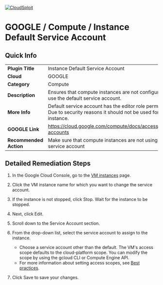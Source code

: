 [![CloudSploit](https://cloudsploit.com/img/logo-new-big-text-100.png "CloudSploit")](https://cloudsploit.com)

# GOOGLE / Compute / Instance Default Service Account
## Quick Info

| | |
|-|-|
| **Plugin Title** | Instance Default Service Account |
| **Cloud** | GOOGLE |
| **Category** | Compute |
| **Description** | Ensures that compute instances are not configured to use the default service account. |
| **More Info** | Default service account has the editor role permissions. Due to security reasons it should not be used for any instance. |
| **GOOGLE Link** | https://cloud.google.com/compute/docs/access/service-accounts |
| **Recommended Action** | Make sure that compute instances are not using default service account |

## Detailed Remediation Steps
1. In the Google Cloud Console, go to the [VM instances](#https://console.cloud.google.com/compute/instances?_ga=2.18084025.1677574654.1681411030-795998208.1675186198) page.

2. Click the VM instance name for which you want to change the service account.

3. If the instance is not stopped, click Stop. Wait for the instance to be stopped.

4. Next, click Edit.

5. Scroll down to the Service Account section.

6. From the drop-down list, select the service account to assign to the instance.

    - Choose a service account other than the default. The VM's access scope defaults to the cloud-platform scope. You can modify the scope by using the gcloud CLI or Compute Engine API.
    - For more information about setting access scopes, see [Best practices](#https://cloud.google.com/compute/docs/access/create-enable-service-accounts-for-instances#best_practices).

7. Click Save to save your changes.